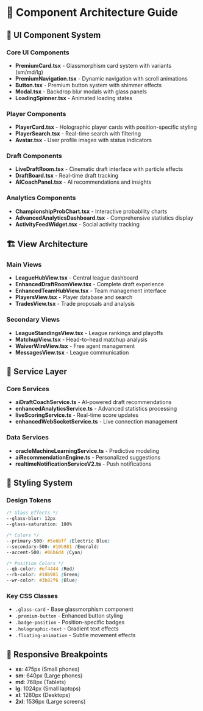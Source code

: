 # 🧩 Component Architecture Guide

## 🎨 **UI Component System**

### **Core UI Components**
- **PremiumCard.tsx** - Glassmorphism card system with variants (sm/md/lg)
- **PremiumNavigation.tsx** - Dynamic navigation with scroll animations
- **Button.tsx** - Premium button system with shimmer effects
- **Modal.tsx** - Backdrop blur modals with glass panels
- **LoadingSpinner.tsx** - Animated loading states

### **Player Components**
- **PlayerCard.tsx** - Holographic player cards with position-specific styling
- **PlayerSearch.tsx** - Real-time search with filtering
- **Avatar.tsx** - User profile images with status indicators

### **Draft Components**
- **LiveDraftRoom.tsx** - Cinematic draft interface with particle effects
- **DraftBoard.tsx** - Real-time draft tracking
- **AICoachPanel.tsx** - AI recommendations and insights

### **Analytics Components**
- **ChampionshipProbChart.tsx** - Interactive probability charts
- **AdvancedAnalyticsDashboard.tsx** - Comprehensive statistics display
- **ActivityFeedWidget.tsx** - Social activity tracking

## 🏗️ **View Architecture**

### **Main Views**
- **LeagueHubView.tsx** - Central league dashboard
- **EnhancedDraftRoomView.tsx** - Complete draft experience
- **EnhancedTeamHubView.tsx** - Team management interface
- **PlayersView.tsx** - Player database and search
- **TradesView.tsx** - Trade proposals and analysis

### **Secondary Views**
- **LeagueStandingsView.tsx** - League rankings and playoffs
- **MatchupView.tsx** - Head-to-head matchup analysis  
- **WaiverWireView.tsx** - Free agent management
- **MessagesView.tsx** - League communication

## 🎯 **Service Layer**

### **Core Services**
- **aiDraftCoachService.ts** - AI-powered draft recommendations
- **enhancedAnalyticsService.ts** - Advanced statistics processing
- **liveScoringService.ts** - Real-time score updates
- **enhancedWebSocketService.ts** - Live connection management

### **Data Services**
- **oracleMachineLearningService.ts** - Predictive modeling
- **aiRecommendationEngine.ts** - Personalized suggestions
- **realtimeNotificationServiceV2.ts** - Push notifications

## 🎨 **Styling System**

### **Design Tokens**
```css
/* Glass Effects */
--glass-blur: 12px
--glass-saturation: 180%

/* Colors */
--primary-500: #5e6bff (Electric Blue)
--secondary-500: #10b981 (Emerald)
--accent-500: #06b6d4 (Cyan)

/* Position Colors */
--qb-color: #ef4444 (Red)
--rb-color: #10b981 (Green)  
--wr-color: #3b82f6 (Blue)
```

### **Key CSS Classes**
- `.glass-card` - Base glassmorphism component
- `.premium-button` - Enhanced button styling
- `.badge-position` - Position-specific badges
- `.holographic-text` - Gradient text effects
- `.floating-animation` - Subtle movement effects

## 📱 **Responsive Breakpoints**
- **xs**: 475px (Small phones)
- **sm**: 640px (Large phones)  
- **md**: 768px (Tablets)
- **lg**: 1024px (Small laptops)
- **xl**: 1280px (Desktops)
- **2xl**: 1536px (Large screens)